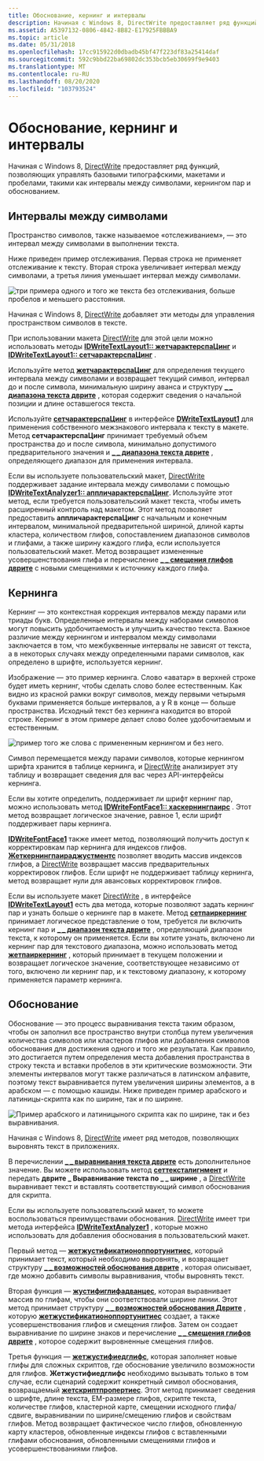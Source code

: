 ```yaml
---
title: Обоснование, кернинг и интервалы
description: Начиная с Windows 8, DirectWrite предоставляет ряд функций, позволяющих управлять базовыми типографскими, макетами и пробелами, такими как интервалы между символами, кернингом пар и обоснованием.
ms.assetid: A5397132-0806-4842-8B82-E17925FBBBA9
ms.topic: article
ms.date: 05/31/2018
ms.openlocfilehash: 17cc915922d0dbadb45bf47f223df83a25414daf
ms.sourcegitcommit: 592c9bbd22ba69802dc353bcb5eb30699f9e9403
ms.translationtype: MT
ms.contentlocale: ru-RU
ms.lasthandoff: 08/20/2020
ms.locfileid: "103793524"
---
```

# <a name="justification-kerning-and-spacing"></a>Обоснование, кернинг и интервалы

Начиная с Windows 8, [DirectWrite](direct-write-portal.md) предоставляет ряд функций, позволяющих управлять базовыми типографскими, макетами и пробелами, такими как интервалы между символами, кернингом пар и обоснованием.

## <a name="character-spacing"></a>Интервалы между символами

Пространство символов, также называемое «отслеживанием», — это интервал между символами в выполнении текста.

Ниже приведен пример отслеживания. Первая строка не применяет отслеживание к тексту. Вторая строка увеличивает интервал между символами, а третья линия уменьшает интервал между символами.

![три примера одного и того же текста без отслеживания, больше пробелов и меньшего расстояния.](images/spacing.png)

Начиная с Windows 8, [DirectWrite](direct-write-portal.md) добавляет эти методы для управления пространством символов в тексте.

При использовании макета [DirectWrite](direct-write-portal.md) для этой цели можно использовать методы [**IDWriteTextLayout1:: жетчарактерспаЦинг**](/windows/win32/api/dwrite_1/nf-dwrite_1-idwritetextlayout1-getcharacterspacing) и [**IDWriteTextLayout1:: сетчарактерспаЦинг**](/windows/win32/api/dwrite_1/nf-dwrite_1-idwritetextlayout1-setcharacterspacing) .

Используйте метод [**жетчарактерспаЦинг**](/windows/win32/api/dwrite_1/nf-dwrite_1-idwritetextlayout1-getcharacterspacing) для определения текущего интервала между символами и возвращает текущий символ, интервал до и после символа, минимальную ширину аванса и структуру [**\_ \_ диапазона текста дврите**](/windows/win32/api/dwrite/ns-dwrite-dwrite_text_range) , которая содержит сведения о начальной позиции и длине оставшегося текста.

Используйте [**сетчарактерспаЦинг**](/windows/win32/api/dwrite_1/nf-dwrite_1-idwritetextlayout1-setcharacterspacing) в интерфейсе [**DWriteTextLayout1**](/windows/win32/api/dwrite_1/nn-dwrite_1-idwritetextlayout1) для применения собственного межзнакового интервала к тексту в макете. Метод **сетчарактерспаЦинг** принимает требуемый объем пространства до и после символа, минимально допустимого предварительного значения и [**\_ \_ диапазона текста дврите**](/windows/win32/api/dwrite/ns-dwrite-dwrite_text_range) , определяющего диапазон для применения интервала.

Если вы используете пользовательский макет, [DirectWrite](direct-write-portal.md) поддерживает задание интервала между символами с помощью [**IDWriteTextAnalyzer1:: аппличарактерспаЦинг**](/windows/win32/api/dwrite_1/nf-dwrite_1-idwritetextanalyzer1-applycharacterspacing). Используйте этот метод, если требуется пользовательский макет текста, чтобы иметь расширенный контроль над макетом. Этот метод позволяет предоставить **аппличарактерспаЦинг** с начальным и конечным интервалом, минимальной предварительной шириной, длиной карты кластера, количеством глифов, сопоставлением диапазонов символов и глифами, а также ширину каждого глифа, если используется пользовательский макет. Метод возвращает измененные усовершенствования глифа и перечисление [**\_ \_ смещения глифов дврите**](/windows/win32/api/dwrite/ns-dwrite-dwrite_glyph_offset) с новыми смещениями к источнику каждого глифа.

## <a name="kerning"></a>Кернинга

Кернинг — это контекстная коррекция интервалов между парами или триады букв. Определенные интервалы между наборами символов могут повысить удобочитаемость и улучшить качество текста. Важное различие между кернингом и интервалом между символами заключается в том, что межбуквенные интервалы не зависят от текста, а в некоторых случаях между определенными парами символов, как определено в шрифте, используется кернинг.

Изображение — это пример кернинга. Слово «аватар» в верхней строке будет иметь кернинг, чтобы сделать слово более естественным. Как видно из красной рамки вокруг символов, между первыми четырьмя буквами применяется больше интервалов, а у R в конце — больше пространства. Исходный текст без кернинга находится во второй строке. Кернинг в этом примере делает слово более удобочитаемым и естественным.

![пример того же слова с примененным кернингом и без него.](images/kerning.png)

Символ перемещается между парами символов, которые кернингом шрифта хранится в таблице кернинга, и [DirectWrite](direct-write-portal.md) анализирует эту таблицу и возвращает сведения для вас через API-интерфейсы кернинга.

Если вы хотите определить, поддерживает ли шрифт кернинг пар, можно использовать метод [**IDWriteFontFace1:: хаскернингпаирс**](/windows/win32/api/dwrite_1/nf-dwrite_1-idwritefontface1-haskerningpairs) . Этот метод возвращает логическое значение, равное 1, если шрифт поддерживает пары кернинга.

[**IDWriteFontFace1**](/windows/win32/api/dwrite_1/nn-dwrite_1-idwritefontface1) также имеет метод, позволяющий получить доступ к корректировкам пар кернинга для индексов глифов. [**Жеткернингпаираджустментс**](/windows/win32/api/dwrite_1/nf-dwrite_1-idwritefontface1-getkerningpairadjustments) позволяет вводить массив индексов глифов, а [DirectWrite](direct-write-portal.md) возвращает массив предварительных корректировок глифов. Если шрифт не поддерживает таблицу кернинга, метод возвращает нули для авансовых корректировок глифов.

Если вы используете макет [DirectWrite](direct-write-portal.md) , в интерфейсе [**IDWriteTextLayout1**](/windows/win32/api/dwrite_1/nn-dwrite_1-idwritetextlayout1) есть два метода, которые позволяют задать кернинг пар и узнать больше о кернинге пар в макете. Метод [**сетпаиркернинг**](/windows/win32/api/dwrite_1/nf-dwrite_1-idwritetextlayout1-setpairkerning) принимает логическое представление о том, требуется ли включить кернинг пар и [**\_ \_ диапазон текста дврите**](/windows/win32/api/dwrite/ns-dwrite-dwrite_text_range) , определяющий диапазон текста, к которому он применяется. Если вы хотите узнать, включено ли кернинг пар для текстового диапазона, можно использовать метод [**жетпаиркернинг**](/windows/win32/api/dwrite_1/nf-dwrite_1-idwritetextlayout1-getpairkerning) , который принимает в текущем положении и возвращает логическое значение, соответствующее независимо от того, включено ли кернинг пар, и к текстовому диапазону, к которому применяется параметр кернинга.

## <a name="justification"></a>Обоснование

Обоснование — это процесс выравнивания текста таким образом, чтобы он заполнил все пространство внутри столбца путем увеличения количества символов или кластеров глифов или добавления символов обоснования для достижения одного и того же результата. Как правило, это достигается путем определения места добавления пространства в строку текста и вставки пробелов в эти критические возможности. Эти элементы интервалов могут также различаться в латинском алфавите, поэтому текст выравнивается путем увеличения ширины элементов, а в арабском — с помощью кашиды. Ниже приведен пример арабского и латиницы-скрипта как по ширине, так и по ширине.

![Пример арабского и латиницыного скрипта как по ширине, так и без выравнивания.](images/justification.png)

Начиная с Windows 8, [DirectWrite](direct-write-portal.md) имеет ряд методов, позволяющих выровнять текст в приложениях.

В перечислении [**\_ \_ выравнивания текста дврите**](/windows/win32/api/dwrite/ne-dwrite-dwrite_text_alignment) есть дополнительное значение. Вы можете использовать метод [**сеттексталигнмент**](/windows/win32/api/dwrite/nf-dwrite-idwritetextformat-settextalignment) и передать **дврите \_ Выравнивание текста по \_ \_ ширине** , а [DirectWrite](direct-write-portal.md) выравнивает текст и вставлять соответствующий символ обоснования для скрипта.

Если вы используете пользовательский макет, то можете воспользоваться преимуществами обоснования. [DirectWrite](direct-write-portal.md) имеет три метода интерфейса [**IDWriteTextAnalyzer1**](/windows/win32/api/dwrite_1/nn-dwrite_1-idwritetextanalyzer1) , которые можно использовать для добавления обоснования в пользовательский макет.

Первый метод — [**жетжустификатионоппортунитиес**](/windows/win32/api/dwrite_1/nf-dwrite_1-idwritetextanalyzer1-getjustificationopportunities), который принимает текст, который необходимо выровнять, и возвращает структуру [**\_ \_ возможностей обоснования дврите**](/windows/win32/api/Dwrite_1/ns-dwrite_1-dwrite_justification_opportunity) , которая описывает, где можно добавить символы выравнивания, чтобы выровнять текст.

Вторая функция — [**жустифиглифадванцес**](/windows/win32/api/dwrite_1/nf-dwrite_1-idwritetextanalyzer1-justifyglyphadvances), которая выравнивает массив по глифам, чтобы они соответствовали ширине линии. Этот метод принимает структуру [**\_ \_ возможностей обоснования Дврите**](/windows/win32/api/Dwrite_1/ns-dwrite_1-dwrite_justification_opportunity) , которую [**жетжустификатионоппортунитиес**](/windows/win32/api/dwrite_1/nf-dwrite_1-idwritetextanalyzer1-getjustificationopportunities) создает, а также усовершенствования глифов и смещения глифов. Затем он создает выравнивание по ширине знаков и перечисление [**\_ \_ смещения глифов дврите**](/windows/win32/api/dwrite/ns-dwrite-dwrite_glyph_offset) , которое содержит выровненные смещения глифов.

Третья функция — [**жетжустифиедглифс**](/windows/win32/api/dwrite_1/nf-dwrite_1-idwritetextanalyzer1-getjustifiedglyphs), которая заполняет новые глифы для сложных скриптов, где обоснование увеличило возможности для глифов. **Жетжустифиедглифс** необходимо вызывать только в том случае, если сценарий содержит конкретный символ обоснования, возвращаемый [**жетскриптпропертиес**](/windows/win32/api/dwrite_1/nf-dwrite_1-idwritetextanalyzer1-getscriptproperties). Этот метод принимает сведения о шрифте, длине текста, EM-размере глифов, скрипте текста, количестве глифов, кластерной карте, смещении исходного глифа/сдвиге, выравнивании по ширине/смещению глифов и свойствам глифов. Метод возвращает фактическое число глифов, обновленную карту кластеров, обновленные индексы глифов с вставленными глифами обоснования, обновленными смещениями глифов и усовершенствованиями глифов.

 

 